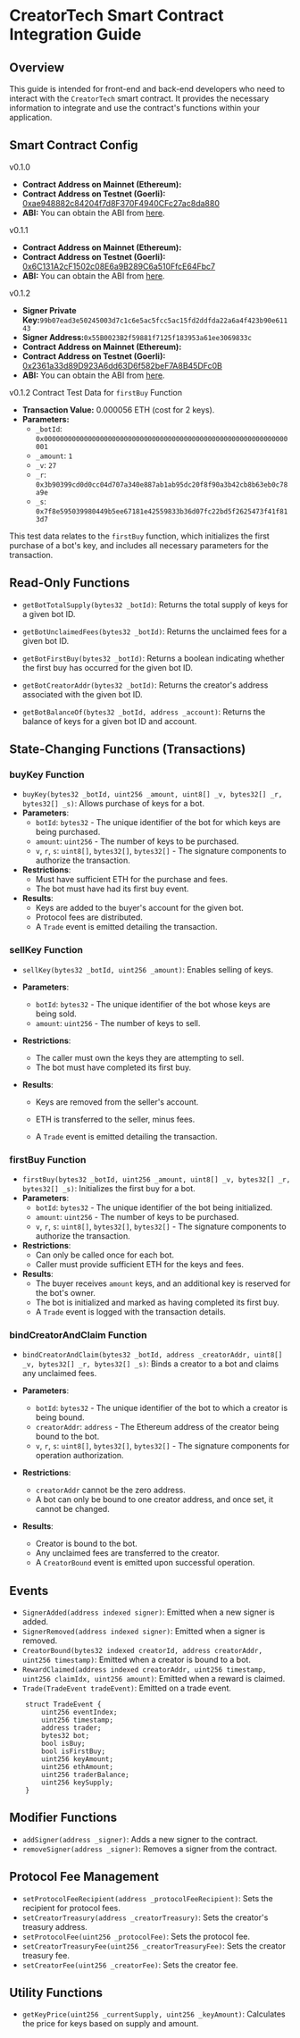 # CreatorTech Smart Contract Integration Guide

## Overview

This guide is intended for front-end and back-end developers who need to interact with the `CreatorTech` smart contract. It provides the necessary information to integrate and use the contract's functions within your application.

## Smart Contract Config

v0.1.0

- **Contract Address on Mainnet (Ethereum):**
- **Contract Address on Testnet (Goerli):** [0xae948882c84204f7d8F370F4940CFc27ac8da880](https://goerli.etherscan.io/address/0xae948882c84204f7d8f370f4940cfc27ac8da880)
- **ABI:** You can obtain the ABI from [here](https://goerli.etherscan.io/address/0xae948882c84204f7d8f370f4940cfc27ac8da880#code).

v0.1.1

- **Contract Address on Mainnet (Ethereum):**
- **Contract Address on Testnet (Goerli):** [0x6C131A2cF1502c08E6a9B289C6a510FfcE64Fbc7](https://goerli.etherscan.io/address/0x6C131A2cF1502c08E6a9B289C6a510FfcE64Fbc7)
- **ABI:** You can obtain the ABI from [here](https://goerli.etherscan.io/address/0x6C131A2cF1502c08E6a9B289C6a510FfcE64Fbc7#code).

v0.1.2

- **Signer Private Key:**`99b07ead3e50245003d7c1c6e5ac5fcc5ac15fd2ddfda22a6a4f423b90e61143`
- **Signer Address:**`0x55B0023B2f59881f7125f183953a61ee3069833c`
- **Contract Address on Mainnet (Ethereum):**
- **Contract Address on Testnet (Goerli):** [0x2361a33d89D923A6dd63D6f582beF7A8B45DFc0B](https://goerli.etherscan.io/address/0x2361a33d89D923A6dd63D6f582beF7A8B45DFc0B)
- **ABI:** You can obtain the ABI from [here](https://goerli.etherscan.io/address/0x2361a33d89D923A6dd63D6f582beF7A8B45DFc0B#code).

v0.1.2 Contract Test Data for `firstBuy` Function

- **Transaction Value:** 0.000056 ETH (cost for 2 keys).
- **Parameters:**
  - `_botId`: `0x0000000000000000000000000000000000000000000000000000000000000001`
  - `_amount`: `1`
  - `_v`: `27`
  - `_r`: `0x3b90399cd0d0cc04d707a340e887ab1ab95dc20f8f90a3b42cb8b63eb0c78a9e`
  - `_s`: `0x7f8e595039980449b5ee67181e42559833b36d07fc22bd5f2625473f41f813d7`

This test data relates to the `firstBuy` function, which initializes the first purchase of a bot's key, and includes all necessary parameters for the transaction.

## Read-Only Functions

- `getBotTotalSupply(bytes32 _botId)`: Returns the total supply of keys for a given bot ID.

- `getBotUnclaimedFees(bytes32 _botId)`: Returns the unclaimed fees for a given bot ID.

- `getBotFirstBuy(bytes32 _botId)`: Returns a boolean indicating whether the first buy has occurred for the given bot ID.

- `getBotCreatorAddr(bytes32 _botId)`: Returns the creator's address associated with the given bot ID.

- `getBotBalanceOf(bytes32 _botId, address _account)`: Returns the balance of keys for a given bot ID and account.

## State-Changing Functions (Transactions)

### buyKey Function

- `buyKey(bytes32 _botId, uint256 _amount, uint8[] _v, bytes32[] _r, bytes32[] _s)`: Allows purchase of keys for a bot.
- **Parameters**:
  - `botId`: `bytes32` - The unique identifier of the bot for which keys are being purchased.
  - `amount`: `uint256` - The number of keys to be purchased.
  - `v`, `r`, `s`: `uint8[]`, `bytes32[]`, `bytes32[]` - The signature components to authorize the transaction.
- **Restrictions**:
  - Must have sufficient ETH for the purchase and fees.
  - The bot must have had its first buy event.
- **Results**:
  - Keys are added to the buyer's account for the given bot.
  - Protocol fees are distributed.
  - A `Trade` event is emitted detailing the transaction.

### sellKey Function

- `sellKey(bytes32 _botId, uint256 _amount)`: Enables selling of keys.
- **Parameters**:
  - `botId`: `bytes32` - The unique identifier of the bot whose keys are being sold.
  - `amount`: `uint256` - The number of keys to sell.
- **Restrictions**:
  - The caller must own the keys they are attempting to sell.
  - The bot must have completed its first buy.
- **Results**:

  - Keys are removed from the seller's account.

  - ETH is transferred to the seller, minus fees.
  - A `Trade` event is emitted detailing the transaction.

### firstBuy Function

- `firstBuy(bytes32 _botId, uint256 _amount, uint8[] _v, bytes32[] _r, bytes32[] _s)`: Initializes the first buy for a bot.
- **Parameters**:
  - `botId`: `bytes32` - The unique identifier of the bot being initialized.
  - `amount`: `uint256` - The number of keys to be purchased.
  - `v`, `r`, `s`: `uint8[]`, `bytes32[]`, `bytes32[]` - The signature components to authorize the transaction.
- **Restrictions**:
  - Can only be called once for each bot.
  - Caller must provide sufficient ETH for the keys and fees.
- **Results**:
  - The buyer receives `amount` keys, and an additional key is reserved for the bot's owner.
  - The bot is initialized and marked as having completed its first buy.
  - A `Trade` event is logged with the transaction details.

### bindCreatorAndClaim Function

- `bindCreatorAndClaim(bytes32 _botId, address _creatorAddr, uint8[] _v, bytes32[] _r, bytes32[] _s)`: Binds a creator to a bot and claims any unclaimed fees.
- **Parameters**:
  - `botId`: `bytes32` - The unique identifier of the bot to which a creator is being bound.
  - `creatorAddr`: `address` - The Ethereum address of the creator being bound to the bot.
  - `v`, `r`, `s`: `uint8[]`, `bytes32[]`, `bytes32[]` - The signature components for operation authorization.
- **Restrictions**:

  - `creatorAddr` cannot be the zero address.
  - A bot can only be bound to one creator address, and once set, it cannot be changed.

- **Results**:
  - Creator is bound to the bot.
  - Any unclaimed fees are transferred to the creator.
  - A `CreatorBound` event is emitted upon successful operation.

## Events

- `SignerAdded(address indexed signer)`: Emitted when a new signer is added.
- `SignerRemoved(address indexed signer)`: Emitted when a signer is removed.
- `CreatorBound(bytes32 indexed creatorId, address creatorAddr, uint256 timestamp)`: Emitted when a creator is bound to a bot.
- `RewardClaimed(address indexed creatorAddr, uint256 timestamp, uint256 claimIdx, uint256 amount)`: Emitted when a reward is claimed.
- `Trade(TradeEvent tradeEvent)`: Emitted on a trade event.

```
    struct TradeEvent {
        uint256 eventIndex;
        uint256 timestamp;
        address trader;
        bytes32 bot;
        bool isBuy;
        bool isFirstBuy;
        uint256 keyAmount;
        uint256 ethAmount;
        uint256 traderBalance;
        uint256 keySupply;
    }
```

## Modifier Functions

- `addSigner(address _signer)`: Adds a new signer to the contract.
- `removeSigner(address _signer)`: Removes a signer from the contract.

## Protocol Fee Management

- `setProtocolFeeRecipient(address _protocolFeeRecipient)`: Sets the recipient for protocol fees.
- `setCreatorTreasury(address _creatorTreasury)`: Sets the creator's treasury address.
- `setProtocolFee(uint256 _protocolFee)`: Sets the protocol fee.
- `setCreatorTreasuryFee(uint256 _creatorTreasuryFee)`: Sets the creator treasury fee.
- `setCreatorFee(uint256 _creatorFee)`: Sets the creator fee.

## Utility Functions

- `getKeyPrice(uint256 _currentSupply, uint256 _keyAmount)`: Calculates the price for keys based on supply and amount.
